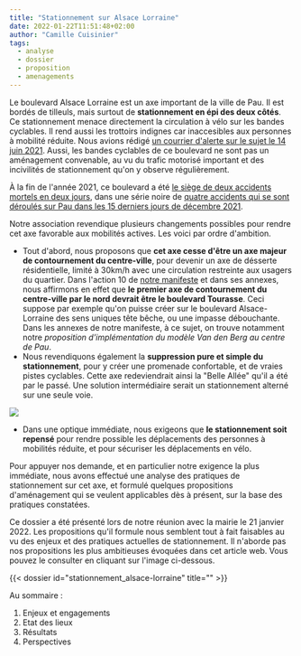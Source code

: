 ```yaml
---
title: "Stationnement sur Alsace Lorraine"
date: 2022-01-22T11:51:48+02:00
author: "Camille Cuisinier"
tags:
  - analyse
  - dossier
  - proposition
  - amenagements
---
```


Le boulevard Alsace Lorraine est un axe important de la ville de Pau. Il est bordés de tilleuls, mais surtout de **stationnement en épi des deux côtés**. Ce stationnement menace directement la circulation à vélo sur les bandes cyclables. Il rend aussi les trottoirs indignes car inaccesibles aux personnes à mobilité réduite. Nous avions rédigé [un courrier d'alerte sur le sujet le 14 juin 2021][alerte]. Aussi, les bandes cyclables de ce boulevard ne sont pas un aménagement convenable, au vu du trafic motorisé important et des incivilités de stationnement qu'on y observe régulièrement.

À la fin de l'année 2021, ce boulevard a été [le siège de deux accidents mortels en deux jours][deux], dans une série noire de [quatre accidents qui se sont déroulés sur Pau dans les 15 derniers jours de décembre 2021][quatre].


Notre association revendique plusieurs changements possibles pour rendre cet axe favorable aux mobilités actives. Les voici par ordre d'ambition.
* Tout d'abord, nous proposons que **cet axe cesse d'être un axe majeur de contournement du centre-ville**, pour devenir un axe de désserte résidentielle, limité à 30km/h avec une circulation restreinte aux usagers du quartier. Dans l'action 10 de [notre manifeste][manifeste] et dans ses annexes, nous affirmons en effet que **le premier axe de contournement du centre-ville par le nord devrait être le boulevard Tourasse**. Ceci suppose par exemple qu'on puisse créer sur le boulevard Alsace-Lorraine des sens uniques tête bêche, ou une impasse débouchante. Dans les annexes de notre manifeste, à ce sujet, on trouve notamment notre _proposition d’implémentation du modèle Van den Berg au centre de Pau_.
* Nous revendiquons également la **suppression pure et simple du stationnement**, pour y créer une promenade confortable, et de vraies pistes cyclables. Cette axe redeviendrait ainsi la "Belle Allée" qu'il a été par le passé. Une solution intermédiaire serait un stationnement alterné sur une seule voie.

![](alsace-lorraine.png)

* Dans une optique immédiate, nous exigeons que **le stationnement soit repensé** pour rendre possible les déplacements des personnes à mobilités réduite, et pour sécuriser les déplacements en vélo.

Pour appuyer nos demande, et en particulier notre exigence la plus immédiate, nous avons effectué une analyse des pratiques de stationnement sur cet axe, et formulé quelques propositions d'aménagement qui se veulent applicables dès à présent, sur la base des pratiques constatées.

Ce dossier a été présenté lors de notre réunion avec la mairie le 21 janvier 2022. Les propositions qu'il formule nous semblent tout à fait faisables au vu des enjeux et des pratiques actuelles de stationnement. Il n'aborde pas nos propositions les plus ambitieuses évoquées dans cet article web. Vous pouvez le consulter en cliquant sur l'image ci-dessous.

<div class="pure-g trombi">
{{< dossier id="stationnement_alsace-lorraine" title="" >}}
</div>

Au sommaire : 
1. Enjeux et engagements
2. Etat des lieux
3. Résultats
4. Perspectives




[alerte]: /blog/2021/alerte-sur-alsace-lorraine/
[deux]: https://www.sudouest.fr/pyrenees-atlantiques/pau/pau-le-boulevard-alsace-lorraine-au-carrefour-de-tous-les-dangers-7565854.php
[quatre]: https://www.sudouest.fr/pyrenees-atlantiques/pau/pau-quatre-accidents-de-la-route-mortels-en-quinze-jours-7532392.php
[manifeste]: https://municipales2020.parlons-velo.fr/manifeste/download/24880
